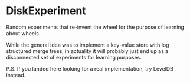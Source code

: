 DiskExperiment
==============

Random experiments that re-invent the wheel for the purpose of learning about wheels.

While the general idea was to implement a key-value store with log structured merge trees, in actuality
it will probably just end up as a disconnected set of experiments for learning purposes.

P.S. If you landed here looking for a real implementation, try LevelDB instead.
